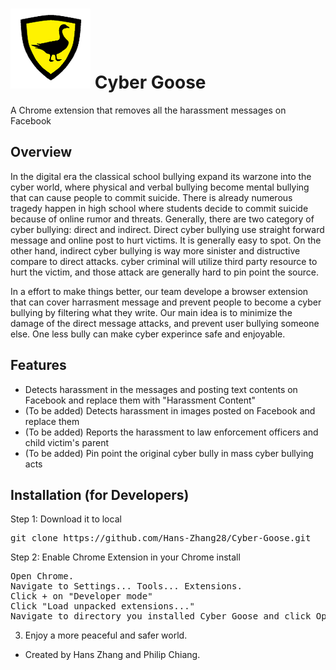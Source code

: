 ![alt tag](https://github.com/Hans-Zhang28/Cyber-Goose/blob/master/images/icon-128x128.png) 
Cyber Goose 
================================
A Chrome extension that removes all the harassment messages on Facebook


Overview
--------------------------
In the digital era the classical school bullying expand its warzone into the cyber world, 
where physical and verbal bullying become mental bullying that can cause people to commit 
suicide. There is already numerous tragedy happen in high school where students decide
to commit suicide because of online rumor and threats. Generally, there are two category 
of cyber bullying: direct and indirect. Direct cyber bullying use straight forward message 
and online post to hurt victims. It is generally easy to spot. On the other hand, indirect cyber bullying
is way more sinister and distructive compare to direct attacks. 
cyber criminal will utilize third party resource to hurt the victim, and those attack are generally hard
to pin point the source.

In a effort to make things better, our team develope a browser extension that can cover harrasment message
and prevent people to become a cyber bullying by filtering what they write. Our main idea is to minimize the damage of the direct message attacks, and prevent user bullying someone else. One less bully can make cyber experince safe and enjoyable. 


Features
--------------------------

* Detects harassment in the messages and posting text contents on Facebook and replace them with "Harassment Content"
* (To be added) Detects harassment in images posted on Facebook and replace them
* (To be added) Reports the harassment to law enforcement officers and child victim's parent
* (To be added) Pin point the original cyber bully in mass cyber bullying acts


Installation (for Developers)
-------------------------
Step 1:
Download it to local
<pre>
git clone https://github.com/Hans-Zhang28/Cyber-Goose.git
</pre>

Step 2:
Enable Chrome Extension in your Chrome install
<pre>
Open Chrome.
Navigate to Settings... Tools... Extensions.
Click + on "Developer mode"
Click "Load unpacked extensions..."
Navigate to directory you installed Cyber Goose and click Open.
</pre>

3) Enjoy a more peaceful and safer world.


* Created by Hans Zhang and Philip Chiang.
